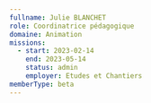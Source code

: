 ```yaml
---
fullname: Julie BLANCHET
role: Coordinatrice pédagogique
domaine: Animation
missions:
  - start: 2023-02-14
    end: 2023-05-14
    status: admin
    employer: Etudes et Chantiers
memberType: beta
---
```


